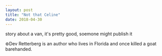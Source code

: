 ```yaml
---
layout: post
title: "Not that Celine"
date: 2018-04-30
---
```


story about a van, it's pretty good, soemone might publish it

⊛Dev Retterberg is an author who lives in Florida and once killed a goat barehanded.
